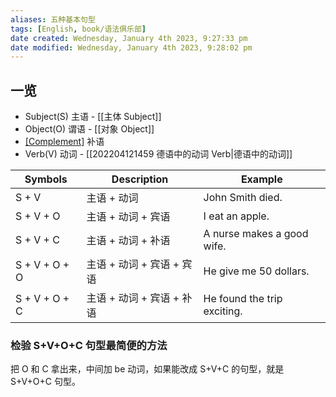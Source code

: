 ```yaml
---
aliases: 五种基本句型
tags: [English, book/语法俱乐部]
date created: Wednesday, January 4th 2023, 9:27:33 pm
date modified: Wednesday, January 4th 2023, 9:28:02 pm
---
```


## 一览

- Subject(S) 主语 - [[主体 Subject]]
- Object(O) 谓语 - [[对象 Object]]
- [[Complement]](C) 补语
- Verb(V) 动词 - [[202204121459 德语中的动词 Verb|德语中的动词]]

| Symbols       | Description               | Example                    |
| ------------- | ------------------------- | -------------------------- |
| S + V         | 主语 + 动词               | John Smith died.           |
| S + V + O     | 主语 + 动词 + 宾语        | I eat an apple.            |
| S + V + C     | 主语 + 动词 + 补语        | A nurse makes a good wife. |
| S + V + O + O | 主语 + 动词 + 宾语 + 宾语 | He give me 50 dollars.     |
| S + V + O + C | 主语 + 动词 + 宾语 + 补语 | He found the trip exciting.                           |

### 检验 S+V+O+C 句型最简便的方法

把 O 和 C 拿出来，中间加 be 动词，如果能改成 S+V+C 的句型，就是 S+V+O+C 句型。
